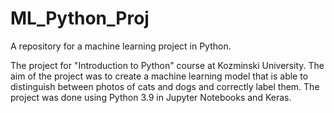 # ML_Python_Proj
A repository for a machine learning project in Python.

The project for "Introduction to Python" course at Kozminski University. The aim of the project was to create a machine learning model that is able to distinguish between photos of cats and dogs and correctly label them. The project was done using Python 3.9 in Jupyter Notebooks and Keras.
